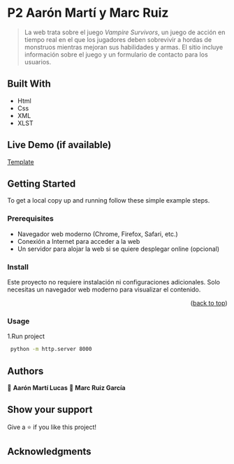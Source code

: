 <a name="readme-top"></a>

# P2 Aarón Martí y Marc Ruiz

> La web trata sobre el juego *Vampire Survivors*, un juego de acción en tiempo real en el que los jugadores deben sobrevivir a hordas de monstruos mientras mejoran sus habilidades y armas. El sitio incluye información sobre el juego y un formulario de contacto para los usuarios.

## Built With

- Html
- Css
- XML
- XLST 


## Live Demo (if available)

[Template](https://refactored-space-succotash-7vpwgx944997hr4r7-8000.app.github.dev/vampiresurvivors.xml)

## Getting Started

To get a local copy up and running follow these simple example steps.

### Prerequisites

- Navegador web moderno (Chrome, Firefox, Safari, etc.)
- Conexión a Internet para acceder a la web
- Un servidor para alojar la web si se quiere desplegar online (opcional)

### Install

Este proyecto no requiere instalación ni configuraciones adicionales. Solo necesitas un navegador web moderno para visualizar el contenido.

<p align="right">(<a href="#readme-top">back to top</a>)</p>

### Usage

1.Run project

```sh
 python -m http.server 8000
```

## Authors

👤 **Aarón Martí Lucas**
👤 **Marc Ruiz García**


## Show your support

Give a ⭐️ if you like this project!

## Acknowledgments
